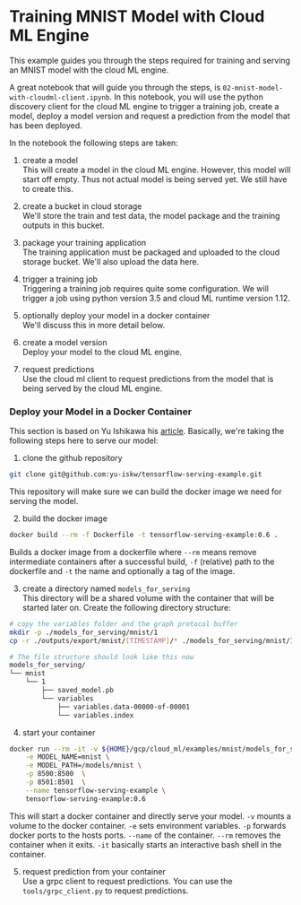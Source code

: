 # Training MNIST Model with Cloud ML Engine

This example guides you through the steps required for training and serving an
MNIST model with the cloud ML engine.

A great notebook that will guide you through the steps, is
`02-mnist-model-with-cloudml-client.ipynb`. In this notebook, you will use the
python discovery client for the cloud ML engine to trigger a training job, create
a model, deploy a model version and request a prediction from the model that has
been deployed.

In the notebook the following steps are taken:

1. create a model<br/>
This will create a model in the cloud ML engine. However, this model will start
off empty. Thus not actual model is being served yet. We still have to create
this.

2. create a bucket in cloud storage<br/>
We'll store the train and test data, the model package and the training outputs
in this bucket.

3. package your training application<br/>
The training application must be packaged and uploaded to the cloud storage
bucket. We'll also upload the data here.

4. trigger a training job<br/>
Triggering a training job requires quite some configuration. We will trigger a
job using python version 3.5 and cloud ML runtime version 1.12.

5. optionally deploy your model in a docker container<br/>
We'll discuss this in more detail below.

6. create a model version<br/>
Deploy your model to the cloud ML engine.

7. request predictions<br/>
Use the cloud ml client to request predictions from the model that is being served
by the cloud ML engine.


### Deploy your Model in a Docker Container

This section is based on Yu Ishikawa his
<a href="https://github.com/yu-iskw/tensorflow-serving-example">article</a>.
Basically, we're taking the following steps here to serve our model:
1. clone the github repository<br/>
```bash
git clone git@github.com:yu-iskw/tensorflow-serving-example.git
```
This repository will make sure we can build the docker image we need for serving
the model.

2. build the docker image<br/>
```bash
docker build --rm -f Dockerfile -t tensorflow-serving-example:0.6 .
```
Builds a docker image from a dockerfile where `--rm` means remove intermediate
containers after a successful build, `-f` (relative) path to the dockerfile and
`-t` the name and optionally a tag of the image.

3. create a directory named `models_for_serving`<br/>
This directory will be a shared volume with the container that will be started
later on. Create the following directory structure:
```bash
# copy the variables folder and the graph protocol buffer
mkdir -p ./models_for_serving/mnist/1
cp -r ./outputs/export/mnist/[TIMESTAMP]/* ./models_for_serving/mnist/1/

# The file structure should look like this now
models_for_serving/
└── mnist
    └── 1
        ├── saved_model.pb
        └── variables
            ├── variables.data-00000-of-00001
            └── variables.index
```

4. start your container<br/>
```bash
docker run --rm -it -v ${HOME}/gcp/cloud_ml/examples/mnist/models_for_serving:/models \
    -e MODEL_NAME=mnist \
    -e MODEL_PATH=/models/mnist \
    -p 8500:8500  \
    -p 8501:8501  \
    --name tensorflow-serving-example \
    tensorflow-serving-example:0.6
```
This will start a docker container and directly serve your model. `-v` mounts a
volume to the docker container. `-e` sets environment variables. `-p` forwards
docker ports to the hosts ports. `--name` of the container. `--rm` removes the
container when it exits. `-it` basically starts an interactive bash shell in the
container.

5. request prediction from your container<br/>
Use a grpc client to request predictions. You can use the `tools/grpc_client.py`
to request predictions.
